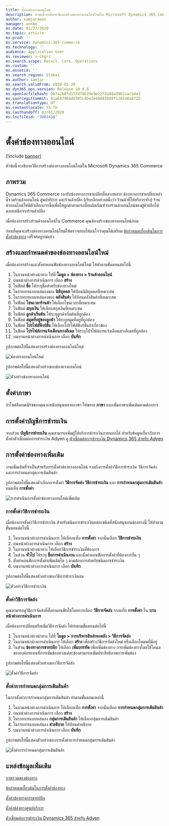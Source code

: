 ```yaml
---
title: ตั้งค่าช่องทางออนไลน์
description: หัวข้อนี้จะอธิบายวิธีการสร้างช่องทางออนไลน์ใหม่ใน Microsoft Dynamics 365 Commerce
author: samjarawan
manager: annbe
ms.date: 01/27/2020
ms.topic: article
ms.prod: ''
ms.service: dynamics-365-commerce
ms.technology: ''
audience: Application User
ms.reviewer: v-chgri
ms.search.scope: Retail, Core, Operations
ms.custom: ''
ms.assetid: ''
ms.search.region: Global
ms.author: samjar
ms.search.validFrom: 2020-01-20
ms.dyn365.ops.version: Release 10.0.8
ms.openlocfilehash: 9b7a2b8fd157df8b39e9e227d188a3802cacb4e3
ms.sourcegitcommit: 81a647904dd305c4be2e4b683689f128548a872d
ms.translationtype: HT
ms.contentlocale: th-TH
ms.lasthandoff: 02/01/2020
ms.locfileid: "3002438"
---
```

# <a name="set-up-an-online-channel"></a>ตั้งค่าช่องทางออนไลน์


[!include [banner](includes/banner.md)]

หัวข้อนี้จะอธิบายวิธีการสร้างช่องทางออนไลน์ใหม่ใน Microsoft Dynamics 365 Commerce

## <a name="overview"></a>ภาพรวม

Dynamics 365 Commerce รองรับช่องทางการขายปลีกที่หลากหลาย ช่องทางการขายปลีกเหล่านี้รวมร้านค้าออนไลน์ ศูนย์บริการ และร้านค้าปลีก (เรียกอีกอย่างหนึ่งว่า ร้านค้าที่ให้บริการจริง) ร้านค้าออนไลน์ให้มีตัวเลือกการซื้อเพื่อให้ลูกค้าสามารถซื้อผลิตภัณฑ์จากร้านค้าออนไลน์ของผู้ค้าปลีกได้ นอกเหนือจากร้านค้าปลีก

เมื่อต้องการสร้างร้านค้าออนไลน์ใน Commerce คุณต้องสร้างช่องทางออนไลน์ก่อน 

ก่อนที่คุณจะสร้างช่องทางออนไลน์ใหม่ให้ตรวจสอบให้แน่ใจว่าคุณได้เตรียม [ข้อกำหนดเบื้องต้นในการตั้งค่าช่องทาง](channels-prerequisites.md) เสร็จสมบูรณ์แล้ว

## <a name="create-and-configure-a-new-online-channel"></a>สร้างและกำหนดค่าของช่องทางออนไลน์ใหม่

เมื่อต้องการสร้างและตั้งค่าคอนฟิกช่องทางออนไลน์ใหม่ ให้ทำตามขั้นตอนต่อไปนี้

1. ในบานหน้าต่างนำทาง ไปที่ **โมดูล \> ช่องทาง \> ร้านค้าออนไลน์**
1. บนหน้าต่างการดำเนินการ เลือก **สร้าง**
1. ในฟิลด์ **ชื่อ** ให้ระบุชื่อสำหรับช่องทางใหม่
1. ในรายการแบบหล่นลงของ **นิติบุคคล** ให้ป้อนนิติบุคคลที่เหมาะสม
1. ในรายการแบบหล่นลงของ **คลังสินค้า** ให้ป้อนคลังสินค้าที่เหมาะสม
1. ในฟิลด์ **โซนเวลาร้านค้า** ให้เลือกโซนเวลาที่เหมาะสม
1. ในฟิลด์ **สกุลเงิน** ให้เลือกสกุลเงินที่เหมาะสม
1. ในฟิลด์ **ลูกค้าเริ่มต้น** ให้ระบุลูกค้าเริ่มต้นที่ถูกต้อง
1. ในฟิลด์ **สมุดที่อยู่ของลูกค้า** ให้ระบุสมุดที่อยู่ที่ถูกต้อง
1. ในฟิลด์ **โปรไฟล์ฟังก์ชัน** ให้เลือกโปรไฟล์ฟังก์ชันถ้าเกี่ยวข้อง
1. ในฟิลด์ **โปรไฟล์การแจ้งเตือนทางอีเมล** ให้ระบุโปรไฟล์การแจ้งเตือนทางอีเมลที่ถูกต้อง
1. บนบานหน้าต่างการดำเนินการ เลือก **บันทึก**

รูปภาพต่อไปนี้แสดงการสร้างช่องทางออนไลน์ใหม่

![ช่องทางออนไลน์ใหม่](media/channel-setup-online-1.png)

รูปภาพต่อไปนี้แสดงตัวอย่างของช่องทางออนไลน์

![ตัวอย่างช่องทางออนไลน์](media/channel-setup-online-2.png)

## <a name="set-up-languages"></a>ตั้งค่าภาษา

ถ้าไซต์อีคอมเมิร์ซของคุณจะสนับสนุนหลายภาษา ให้ขยาย **ภาษา** และเพิ่มภาษาเพิ่มเติมตามต้องการ

## <a name="set-up-payment-account"></a>การตั้งค่าบัญชีการชำระเงิน

จากส่วน **บัญชีการชำระเงิน** คุณสามารถเพิ่มผู้ให้บริการชำระเงินภายนอกได้ สำหรับข้อมูลเกี่ยวกับการตั้งค่าตัวเชื่อมต่อการชำระเงิน Adyen ดู [ตัวเชื่อมต่อการชำระเงิน Dynamics 365 สำหรับ Adyen](../retail/dev-itpro/adyen-connector.md)

## <a name="additional-channel-set-up"></a>การตั้งค่าช่องทางเพิ่มเติม

งานเพิ่มเติมที่จำเป็นสำหรับการตั้งค่าช่องทางออนไลน์ รวมถึงการตั้งค่าวิธีการชำระเงิน วิธีการจัดส่ง และการกำหนดกลุ่มการเติมสินค้า

รูปภาพต่อไปนี้แสดงตัวเลือกการตั้งค่า **วิธีการจัดส่ง** **วิธีการชำระเงิน** และ **การกำหนดกลุ่มการเติมสินค้า** บนแท็บ **การตั้งค่า**

![การดำเนินการตั้งค่าช่องทางออนไลน์เพิ่มเติม](media/channel-setup-online-3.png)

### <a name="set-up-payment-methods"></a>การตั้งค่าวิธีการชำระเงิน

เมื่อต้องการตั้งค่าวิธีการชำระเงิน สำหรับชนิดการชำระเงินแต่ละชนิดที่สนับสนุนบนช่องทางนี้ ให้ทำตามขั้นตอนต่อไปนี้

1. ในบานหน้าต่างการดำเนินการ ให้เลือกแท็บ **การตั้งค่า** จากนั้นเลือก **วิธีการชำระเงิน**
1. บนหน้าต่างการดำเนินการ เลือก **สร้าง**
1. ในบานหน้าต่างนำทาง ให้เลือกวิธีการชำระเงินที่ต้องการ
1. ในส่วน **ทั่วไป** ให้ระบุ **ชื่อการดำเนินงาน** และตั้งค่าคอนฟิกการตั้งค่าที่ต้องการอื่น ๆ
1. ตั้งค่าคอนฟิกการตั้งค่าเพิ่มเติมใด ๆ ตามต้องการสำหรับชนิดการชำระเงิน
1. บนบานหน้าต่างการดำเนินการ เลือก **บันทึก**

รูปภาพต่อไปนี้แสดงตัวอย่างของวิธีการชำระเงินสด

![ตัวอย่างวิธีการชำระเงิน](media/channel-setup-retail-5.png)

### <a name="set-up-modes-of-delivery"></a>ตั้งค่าวิธีการจัดส่ง

คุณสามารถดูวิธีการจัดส่งที่ตั้งค่าคอนฟิกได้โดยการเลือก **วิธีการจัดส่ง** จากแท็บ **การตั้งค่า** ใน **บานหน้าต่างการดำเนินการ**  

เมื่อต้องการเปลี่ยนหรือเพิ่มวิธีการจัดส่ง ให้ทำตามขั้นตอนต่อไปนี้

1. ในบานหน้าต่างนำทาง ไปที่ **โมดูล \> การบริหารสินค้าคงคลัง \> วิธีการจัดส่ง**
1. ในบานหน้าต่างการดำเนินการ ให้เลือก **สร้าง** เพื่อสร้างวิธีการจัดส่งใหม่ หรือเลือกโหมดที่มีอยู่
1. ในส่วน **ช่องทางการขายปลีก** ให้เลือก **เพิ่มบรรทัด** เพื่อเพิ่มช่องทาง การเพิ่มช่องทางโดยใช้โหนดขององค์กรแทนที่การเพิ่มช่องทางแต่ละช่องสามารถเพิ่มประสิทธิภาพการเพิ่มช่อง

รูปภาพต่อไปนี้แสดงตัวอย่างของวิธีการจัดส่ง

![ตั้งค่าวิธีการจัดส่ง](media/channel-setup-retail-7.png)

### <a name="set-up-a-fulfillment-group-assignment"></a>ตั้งค่าการกำหนดกลุ่มการเติมสินค้า

ในการตั้งค่าการกำหนดกลุ่มการเติมสินค้า ทำตามขั้นตอนเหล่านี้

1. ในบานหน้าต่างการดำเนินการ ให้เลือกแท็บ **การตั้งค่า** จากนั้นเลือก **การกำหนดกลุ่มการเติมสินค้า**
1. บนหน้าต่างการดำเนินการ เลือก **สร้าง**
1. ในรายการแบบหล่นลง **กลุ่มการเติมสินค้า** ให้เลือกกลุ่มการเติมสินค้า
1. ในรายการแบบหล่นลง **คำอธิบาย** ให้ป้อนคำอธิบาย
1. บนบานหน้าต่างการดำเนินการ เลือก **บันทึก**

รูปภาพต่อไปนี้แสดงตัวอย่างของการตั้งค่าการกำหนดกลุ่มการเติมสินค้า

![ตั้งค่าการกำหนดกลุ่มการเติมสินค้า](media/channel-setup-retail-9.png)

## <a name="additional-resources"></a>แหล่งข้อมูลเพิ่มเติม

[ภาพรวมของช่องทาง](channels-overview.md)

[ข้อกำหนดเบื้องต้นในการตั้งค่าช่องทาง](channels-prerequisites.md)

[ตั้งค่าช่องทางการขายปลีก](channel-setup-retail.md)

[ตั้งค่าช่องทางศูนย์บริการ](channel-setup-callcenter.md)

[ตัวเชื่อมต่อการชำระเงิน Dynamics 365 สำหรับ Adyen](../retail/dev-itpro/adyen-connector.md)
